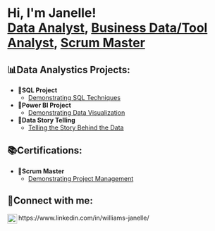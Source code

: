 <h1>Hi, I'm Janelle! <br/><a 
href="https://www.linkedin.com/in/williams-janelle/">Data Analyst</a>, <a
href=>Business Data/Tool Analyst</a>, <a
href=>Scrum Master</a></h1>

<h2>📊Data Analystics Projects:</h2>

- <b>💾SQL Project</b>
  - [Demonstrating SQL Techniques](https://github.com/jciwilliams/SQL_Techniques.git)
- <b>🎨Power BI Project</b>
  - [Demonstrating Data Visualization](https://jciwilliams.github.io/)
- <b>📝Data Story Telling</b>
  - [Telling the Story Behind the Data](https://jciwilliams.github.io/)

<h2>📚Certifications:</h2>

- <b>🧐Scrum Master</b>
  - [Demonstrating Project Management](https://jciwilliams.github.io/)
    
<h2>📱Connect with me:</h2>
<img align="left" alt="JanelleWilliams | LinkedIn" width="22px" src="https://cdn.jsdelivr.net/npm/simple-icons@v3/icons/linkedin.svg" />
https://www.linkedin.com/in/williams-janelle/
